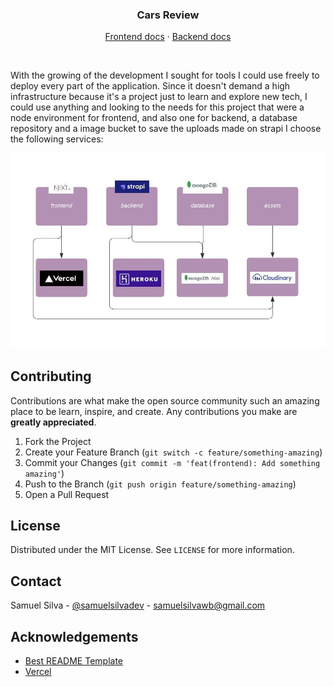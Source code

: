 <div align="center">
  <h3 align="center">Cars Review</h3>
  
  <p align="center">
    <a href="https://github.com/samuelsilvadev/cars-reviews/tree/master/frontend#table-of-contents">Frontend docs</a>
    ·
    <a href="https://github.com/samuelsilvadev/cars-reviews/tree/master/backend#table-of-contents">Backend docs</a>
  </p>
</div>
<br>

With the growing of the development I sought for tools I could use freely to deploy every part of the application. Since it doesn't demand a high infrastructure because it's a project just to learn and explore new tech, I could use anything and looking to the needs for this project that were a node environment for frontend, and also one for backend, a database repository and a image bucket to save the uploads made on strapi I choose the following services:

<img src="./docs/images/services.jpeg" alt="services used to deploy the applications" />


## Contributing

Contributions are what make the open source community such an amazing place to
be learn, inspire, and create. Any contributions you make are **greatly
appreciated**.

1. Fork the Project
2. Create your Feature Branch (`git switch -c feature/something-amazing`)
3. Commit your Changes (`git commit -m 'feat(frontend): Add something amazing'`)
4. Push to the Branch (`git push origin feature/something-amazing`)
5. Open a Pull Request

## License

Distributed under the MIT License. See `LICENSE` for more information.

## Contact

Samuel Silva - [@samuelsilvadev](https://twitter.com/samuelsilvadev) -
samuelsilvawb@gmail.com

## Acknowledgements

- [Best README Template](https://github.com/othneildrew/Best-README-Template)
- [Vercel](https://vercel.com/)